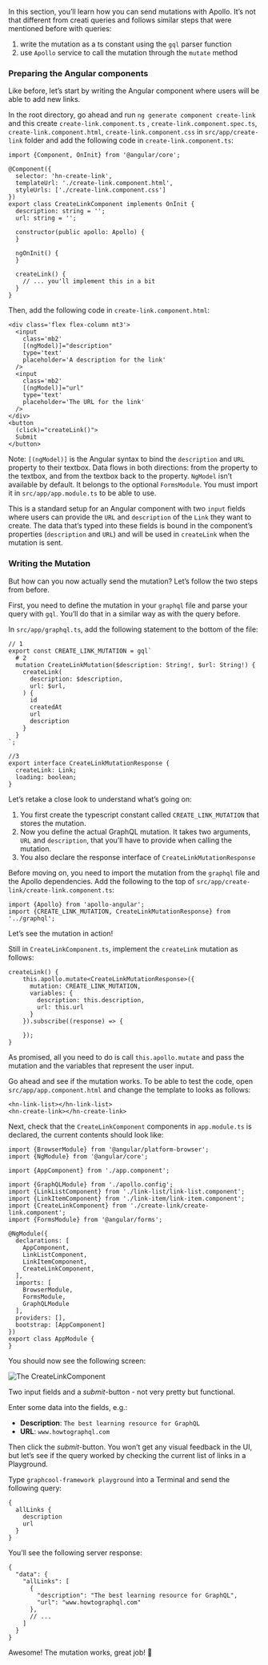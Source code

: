 In this section, you’ll learn how you can send mutations with Apollo. It’s not that different from creati queries and follows similar steps that were mentioned before with queries:

1.  write the mutation as a ts constant using the `gql` parser function
2.  use `Apollo` service to call the mutation through the `mutate` method

### Preparing the Angular components

Like before, let’s start by writing the Angular component where users will be able to add new links.

In the root directory, go ahead and run `ng generate component create-link` and this create `create-link.component.ts` , `create-link.component.spec.ts`, `create-link.component.html`, `create-link.component.css` in `src/app/create-link` folder and add the following code in `create-link.component.ts`:

    import {Component, OnInit} from '@angular/core';

    @Component({
      selector: 'hn-create-link',
      templateUrl: './create-link.component.html',
      styleUrls: ['./create-link.component.css']
    })
    export class CreateLinkComponent implements OnInit {
      description: string = '';
      url: string = '';

      constructor(public apollo: Apollo) {
      }

      ngOnInit() {
      }

      createLink() {
        // ... you'll implement this in a bit
      }
    }

Then, add the following code in `create-link.component.html`:

    <div class='flex flex-column mt3'>
      <input
        class='mb2'
        [(ngModel)]="description"
        type='text'
        placeholder='A description for the link'
      />
      <input
        class='mb2'
        [(ngModel)]="url"
        type='text'
        placeholder='The URL for the link'
      />
    </div>
    <button
      (click)="createLink()">
      Submit
    </button>

Note: `[(ngModel)]` is the Angular syntax to bind the `description` and `URL` property to their textbox. Data flows in both directions: from the property to the textbox, and from the textbox back to the property. `NgModel` isn’t available by default. It belongs to the optional `FormsModule`. You must import it in `src/app/app.module.ts` to be able to use.

This is a standard setup for an Angular component with two `input` fields where users can provide the `URL` and `description` of the `Link` they want to create. The data that’s typed into these fields is bound in the component’s properties (`description` and `URL`) and will be used in `createLink` when the mutation is sent.

### Writing the Mutation

But how can you now actually send the mutation? Let’s follow the two steps from before.

First, you need to define the mutation in your `graphql` file and parse your query with `gql`. You’ll do that in a similar way as with the query before.

In `src/app/graphql.ts`, add the following statement to the bottom of the file:

    // 1
    export const CREATE_LINK_MUTATION = gql`
      # 2
      mutation CreateLinkMutation($description: String!, $url: String!) {
        createLink(
          description: $description,
          url: $url,
        ) {
          id
          createdAt
          url
          description
        }
      }
    `;

    //3
    export interface CreateLinkMutationResponse {
      createLink: Link;
      loading: boolean;
    }

Let’s retake a close look to understand what’s going on:

1.  You first create the typescript constant called `CREATE_LINK_MUTATION` that stores the mutation.
2.  Now you define the actual GraphQL mutation. It takes two arguments, `URL` and `description`, that you’ll have to provide when calling the mutation.
3.  You also declare the response interface of `CreateLinkMutationResponse`

Before moving on, you need to import the mutation from the `graphql` file and the Apollo dependencies. Add the following to the top of `src/app/create-link/create-link.component.ts`:

    import {Apollo} from 'apollo-angular';
    import {CREATE_LINK_MUTATION, CreateLinkMutationResponse} from '../graphql';

Let’s see the mutation in action!

Still in `CreateLinkComponent.ts`, implement the `createLink` mutation as follows:

    createLink() {
        this.apollo.mutate<CreateLinkMutationResponse>({
          mutation: CREATE_LINK_MUTATION,
          variables: {
            description: this.description,
            url: this.url
          }
        }).subscribe((response) => {

        });
    }

As promised, all you need to do is call `this.apollo.mutate` and pass the mutation and the variables that represent the user input.

Go ahead and see if the mutation works. To be able to test the code, open `src/app/app.component.html` and change the template to looks as follows:

    <hn-link-list></hn-link-list>
    <hn-create-link></hn-create-link>

Next, check that the `CreateLinkComponent` components in `app.module.ts` is declared, the current contents should look like:

    import {BrowserModule} from '@angular/platform-browser';
    import {NgModule} from '@angular/core';

    import {AppComponent} from './app.component';

    import {GraphQLModule} from './apollo.config';
    import {LinkListComponent} from './link-list/link-list.component';
    import {LinkItemComponent} from './link-item/link-item.component';
    import {CreateLinkComponent} from './create-link/create-link.component';
    import {FormsModule} from '@angular/forms';

    @NgModule({
      declarations: [
        AppComponent,
        LinkListComponent,
        LinkItemComponent,
        CreateLinkComponent,
      ],
      imports: [
        BrowserModule,
        FormsModule,
        GraphQLModule
      ],
      providers: [],
      bootstrap: [AppComponent]
    })
    export class AppModule {
    }

You should now see the following screen:

![The CreateLinkComponent](https://i.imgur.com/mPiqOCd.png)

Two input fields and a *submit*-button - not very pretty but functional.

Enter some data into the fields, e.g.:

-   **Description**: `The best learning resource for GraphQL`
-   **URL**: `www.howtographql.com`

Then click the *submit*-button. You won’t get any visual feedback in the UI, but let’s see if the query worked by checking the current list of links in a Playground.

Type `graphcool-framework playground` into a Terminal and send the following query:

    {
      allLinks {
        description
        url
      }
    }

You’ll see the following server response:

    {
      "data": {
        "allLinks": [
          {
            "description": "The best learning resource for GraphQL",
            "url": "www.howtographql.com"
          },
          // ...
        ]
      }
    }

Awesome! The mutation works, great job! 💪
